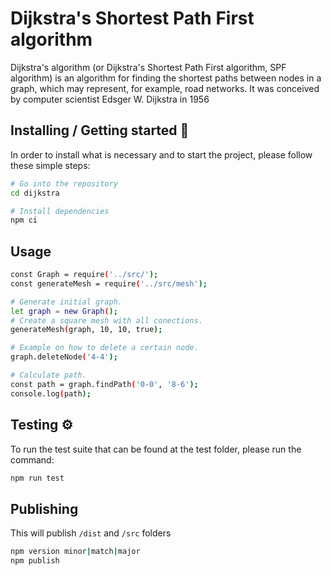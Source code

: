 
# Dijkstra's Shortest Path First algorithm

Dijkstra's algorithm (or Dijkstra's Shortest Path First algorithm, SPF algorithm) is an algorithm for finding the shortest paths between nodes in a graph, which may represent, for example, road networks. It was conceived by computer scientist Edsger W. Dijkstra in 1956

## Installing / Getting started 🔧

In order to install what is necessary and to start the project, please follow these simple steps:

```sh
# Go into the repository
cd dijkstra

# Install dependencies
npm ci

```

## Usage

```sh
const Graph = require('../src/');
const generateMesh = require('../src/mesh');

# Generate initial graph.
let graph = new Graph();
# Create a square mesh with all conections.
generateMesh(graph, 10, 10, true);

# Example on how to delete a certain node.
graph.deleteNode('4-4');

# Calculate path.
const path = graph.findPath('0-0', '8-6');
console.log(path);


```


## Testing ⚙️

To run the test suite that can be found at the test folder, please run the command:

```sh
npm run test
```

## Publishing

This will publish `/dist` and `/src` folders

```sh
npm version minor|match|major
npm publish
```
